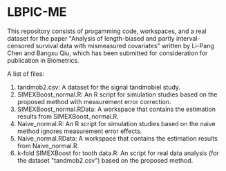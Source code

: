 # LBPIC-ME
This repository consists of progamming code, workspaces, and a real dataset for the paper "Analysis of length-biased and partly interval-censored survival data with mismeasured covariates" written by Li-Pang Chen and Bangxu Qiu, which has been submitted for consideration for publication in Biometrics. 

A list of files:
1. tandmob2.csv: A dataset for the signal tandmobiel study.
2. SIMEXBoost_normal.R: An R script for simulation studies based on the proposed method with measurement error correction.
3. SIMEXBoost_normal.RData: A workspace that contains the estimation results from SIMEXBoost_normal.R.
4. Naive_normal.R: An R script for simulation studies based on the naive method ignores measurement error effects.
5. Naive_normal.RData: A workspace that contains the estimation results from Naive_normal.R.
6. k-fold SIMEXBoost for tooth data.R: An script for real data analysis (for the dataset "tandmob2.csv") based on the proposed method.
